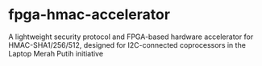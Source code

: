 # fpga-hmac-accelerator
A lightweight security protocol and FPGA-based hardware accelerator for HMAC-SHA1/256/512, designed for I2C-connected coprocessors in the Laptop Merah Putih initiative
